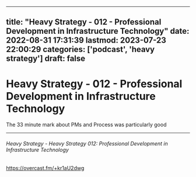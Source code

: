 
---
title: "Heavy Strategy - 012 - Professional Development in Infrastructure Technology"
date: 2022-08-31 17:31:39
lastmod: 2023-07-23 22:00:29
categories: ['podcast', 'heavy strategy']
draft: false
---


# Heavy Strategy - 012 - Professional Development in Infrastructure Technology

The 33 minute mark about PMs and Process was particularly good

- - -
###### Heavy Strategy - Heavy Strategy 012: Professional Development in Infrastructure Technology

https://overcast.fm/+kr1aU2dwg

<!-- #public #podcast #heavy strategy# -->

<!-- {BearID:CCF492CE-E61B-4743-9551-95751C6F3278-44228-000006FFCA8F2603} -->
